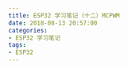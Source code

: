 ```yaml
---
title: ESP32 学习笔记（十二）MCPWM
date: 2018-08-13 20:57:00
categories:
- ESP32 学习笔记
tags:
- ESP32
---
```

